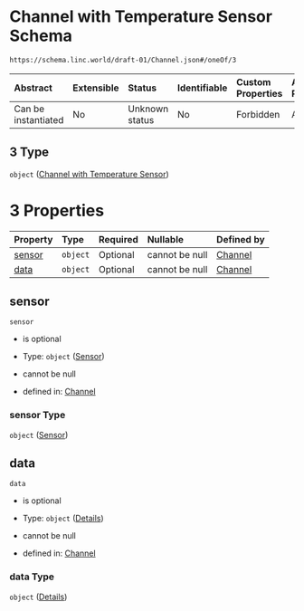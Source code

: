 # Channel with Temperature Sensor Schema

```txt
https://schema.linc.world/draft-01/Channel.json#/oneOf/3
```



| Abstract            | Extensible | Status         | Identifiable | Custom Properties | Additional Properties | Access Restrictions | Defined In                                           |
| :------------------ | :--------- | :------------- | :----------- | :---------------- | :-------------------- | :------------------ | :--------------------------------------------------- |
| Can be instantiated | No         | Unknown status | No           | Forbidden         | Allowed               | none                | [Channel.json*](Channel.json "open original schema") |

## 3 Type

`object` ([Channel with Temperature Sensor](channel-oneof-channel-with-temperature-sensor.md))

# 3 Properties

| Property          | Type     | Required | Nullable       | Defined by                                                                                                                                                 |
| :---------------- | :------- | :------- | :------------- | :--------------------------------------------------------------------------------------------------------------------------------------------------------- |
| [sensor](#sensor) | `object` | Optional | cannot be null | [Channel](channel-oneof-channel-with-temperature-sensor-properties-sensor.md "https://schema.linc.world/draft-01/Channel.json#/oneOf/3/properties/sensor") |
| [data](#data)     | `object` | Optional | cannot be null | [Channel](channel-oneof-channel-with-temperature-sensor-properties-data.md "https://schema.linc.world/draft-01/Channel.json#/oneOf/3/properties/data")     |

## sensor



`sensor`

*   is optional

*   Type: `object` ([Sensor](channel-oneof-channel-with-temperature-sensor-properties-sensor.md))

*   cannot be null

*   defined in: [Channel](channel-oneof-channel-with-temperature-sensor-properties-sensor.md "https://schema.linc.world/draft-01/Channel.json#/oneOf/3/properties/sensor")

### sensor Type

`object` ([Sensor](channel-oneof-channel-with-temperature-sensor-properties-sensor.md))

## data



`data`

*   is optional

*   Type: `object` ([Details](channel-oneof-channel-with-temperature-sensor-properties-data.md))

*   cannot be null

*   defined in: [Channel](channel-oneof-channel-with-temperature-sensor-properties-data.md "https://schema.linc.world/draft-01/Channel.json#/oneOf/3/properties/data")

### data Type

`object` ([Details](channel-oneof-channel-with-temperature-sensor-properties-data.md))
